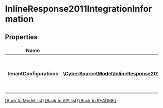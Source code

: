 # InlineResponse2011IntegrationInformation

## Properties
Name | Type | Description | Notes
------------ | ------------- | ------------- | -------------
**tenantConfigurations** | [**\CyberSource\Model\InlineResponse2011IntegrationInformationTenantConfigurations[]**](InlineResponse2011IntegrationInformationTenantConfigurations.md) | tenantConfigurations is an array of objects that includes the tenant information this merchant is associated with. | [optional] 

[[Back to Model list]](../README.md#documentation-for-models) [[Back to API list]](../README.md#documentation-for-api-endpoints) [[Back to README]](../README.md)


